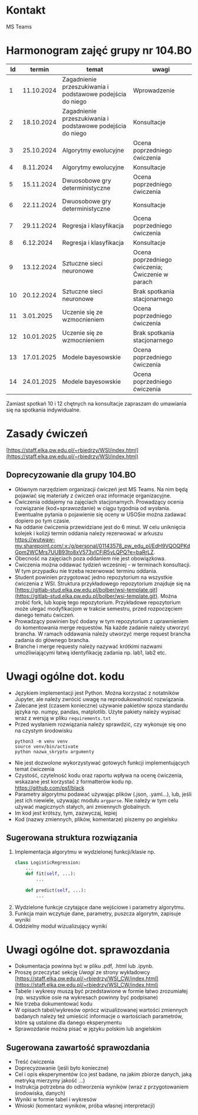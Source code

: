 # Kontakt

MS Teams

# Harmonogram zajęć grupy nr 104.BO 

| Id | termin     | 	temat                                                     | uwagi                                            |
|----|------------|------------------------------------------------------------|--------------------------------------------------|
| 1  | 11.10.2024 | Zagadnienie przeszukiwania i podstawowe podejścia do niego | Wprowadzenie                                     |
| 2  | 18.10.2024 | Zagadnienie przeszukiwania i podstawowe podejścia do niego | Konsultacje                                      |
| 3  | 25.10.2024 | Algorytmy ewolucyjne                                       | Ocena poprzedniego ćwiczenia                     |
| 4  | 8.11.2024  | Algorytmy ewolucyjne                                       | Konsultacje                                      |
| 5  | 15.11.2024 | Dwuosobowe gry deterministyczne                            | Ocena poprzedniego ćwiczenia                     |
| 6  | 22.11.2024 | Dwuosobowe gry deterministyczne                            | Konsultacje                                      |
| 7  | 29.11.2024 | Regresja i klasyfikacja                                    | Ocena poprzedniego ćwiczenia                     |
| 8  | 6.12.2024  | Regresja i klasyfikacja                                    | Konsultacje                                      |
| 9  | 13.12.2024 | Sztuczne sieci neuronowe                                   | Ocena poprzedniego ćwiczenia; Ćwiczenie w parach |
| 10 | 20.12.2024 | Sztuczne sieci neuronowe                                   | Brak spotkania stacjonarnego                     |
| 11 | 3.01.2025  | Uczenie się ze wzmocnieniem                                | Ocena poprzedniego ćwiczenia                     |
| 12 | 10.01.2025 | Uczenie się ze wzmocnieniem                                | Brak spotkania stacjonarnego                     |
| 13 | 17.01.2025 | Modele bayesowskie                                         | Ocena poprzedniego ćwiczenia                     |
| 14 | 24.01.2025 | Modele bayesowskie                                         | Ocena poprzedniego ćwiczenia                     |


Zamiast spotkań 10 i 12 chętnych na konsultacje zapraszam do umawiania się na spotkania indywidualne.

# Zasady ćwiczeń

[https://staff.elka.pw.edu.pl/~rbiedrzy/WSI/index.html](https://staff.elka.pw.edu.pl/~rbiedrzy/WSI/index.html)

## Doprecyzowanie dla grupy 104.BO

 - Głównym narzędziem organizacji ćwiczeń jest MS Teams. Na nim będą pojawiać się materiały z ćwiczeń oraz informacje organizacyjne.
 - Ćwiczenia oddajemy na zajęciach stacjonarnych. Prowadzący ocenia rozwiązanie (kod+sprawozdanie) w ciągu tygodnia od wysłania. 
Ewentualne pytania o pojawienie się oceny w USOSie można zadawać dopiero po tym czasie.
 - Na oddanie ćwiczenia przewidziane jest do 6 minut. W celu uniknięcia kolejek i kolizji termin oddania należy rezerwować w arkuszu https://wutwaw-my.sharepoint.com/:x:/g/personal/01143578_pw_edu_pl/EdH9VQOQPKdGpm2WCMrs7UUB93to8xV573ylCFiR5vLQPQ?e=baRrLZ. 
 - Obecność na zajęciach poza oddaniem nie jest obowiązkowa.
 - Ćwiczenia można oddawać tydzień wcześniej - w terminach konsultacji. W tym przypadku nie trzeba rezerwować terminu oddania.
 - Student powinien przygotować jedno repozytorium na wszystkie ćwiczenia z WSI.
Struktura przykładowego repozytorium znajduje się na [https://gitlab-stud.elka.pw.edu.pl/bolber/wsi-template.git](https://gitlab-stud.elka.pw.edu.pl/bolber/wsi-template.git). Można zrobić fork, lub kopię tego repozytorium.
Przykładowe repozytorium może ulegać modyfikacjom w trakcie semestru, przed rozpoczęciem danego tematu ćwiczeń.
 - Prowadzący powinien być dodany w tym repozytorium z uprawnieniem do
komentowania merge requestów. Na każde zadanie należy utworzyć brancha.
W ramach oddawania należy utworzyć merge request brancha zadania do
głównego brancha.
 - Branche i merge requesty należy nazywać krótkimi nazwami umożliwiającymi łatwą identyfikację zadania np. lab1, lab2 etc. 


# Uwagi ogólne dot. kodu

 - Językiem implementacji jest Python. Można korzystać z notatników Jupyter, ale należy zwrócić uwagę na reprodukowalność rozwiązania.
 - Zalecane jest (czasem konieczne) używanie pakietów spoza standardu języka
np. numpy, pandas, matplotlib. Użyte pakiety należy wypisać wraz z wersją w pliku `requirements.txt`
 - Przed wysłaniem rozwiązania należy sprawdzić, czy wykonuje się ono na czystym środowisku
    ```shell
    python3 -m venv venv
    source venv/bin/activate
    python nazwa_skryptu argumenty
    ```
 - Nie jest dozwolone wykorzystywać gotowych funkcji implementujących temat ćwiczenia
 - Czystość, czytelność kodu oraz raportu wpływa na ocenę ćwiczenia, 
wskazane jest korzystać z formatterów kodu np. https://github.com/psf/black
 - Parametry algorytmu podawać używając plików (.json, .yaml...), lub, jeśli jest ich niewiele, używając modułu `argparse`.
Nie należy w tym celu używać magicznych stałych, ani zmiennych globalnych.
 - Im kod jest krótszy, tym, zazwyczaj, lepiej
 - Kod (nazwy zmiennych, plików, komentarze) piszemy po angielsku 

## Sugerowana struktura rozwiązania

1. Implementacja algorytmu w wydzielonej funkcji/klasie np.
    ```python
    class LogisticRegression:
        ...
        def fit(self, ...):
            ...
        
        def predict(self, ...):
            ...
    ```
2. Wydzielone funkcje czytające dane wejściowe i parametry algorytmu.
3. Funkcja main wczytuje dane, parametry, puszcza algorytm, zapisuje wyniki
4. Oddzielny moduł wizualizujący wyniki

# Uwagi ogólne dot. sprawozdania

 - Dokumentacja powinna być w pliku .pdf, .html lub .ipynb.
 - Proszę przeczytać sekcję *Uwagi* ze strony wykładowcy [https://staff.elka.pw.edu.pl/~rbiedrzy/WSI_CW/index.html](https://staff.elka.pw.edu.pl/~rbiedrzy/WSI_CW/index.html)
 - Tabele i wykresy muszą być przedstawione w formie łatwo zrozumiałej (np. wszystkie osie na wykresach powinny być podpisane)
 - Nie trzeba dokumentować kodu
 - W opisach tabel/wykresów oprócz wizualizowanej wartości zmiennych badanych należy też umieścić informacje o wartościach parametrów,
które są ustalone dla danego eksperymentu 
 - Sprawozdanie można pisać w języku polskim lub angielskim

## Sugerowana zawartość sprawozdania

 - Treść ćwiczenia
 - Doprecyzowanie (jeśli było konieczne)
 - Cel i opis eksperymentów (co jest badane, na jakim zbiorze danych, jaką metryką mierzymy jakość ...)
 - Instrukcja potrzebna do odtworzenia wyników (wraz z przygotowaniem środowiska, danych)
 - Wyniki w formie tabel i wykresów
 - Wnioski (komentarz wyników, próba własnej interpretacji)
